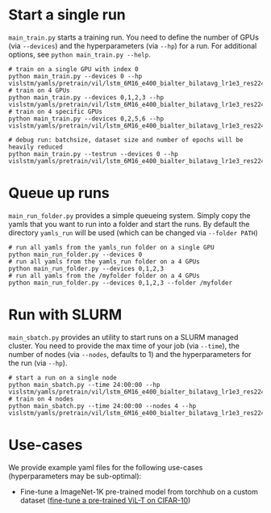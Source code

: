 # Start a single run

`main_train.py` starts a training run. You need to define the number of GPUs (via `--devices`) and the hyperparameters
(via `--hp`) for a run. For additional options, see `python main_train.py --help`. 

```
# train on a single GPU with index 0
python main_train.py --devices 0 --hp vislstm/yamls/pretrain/vil/lstm_6M16_e400_bialter_bilatavg_lr1e3_res224.yaml
# train on 4 GPUs
python main_train.py --devices 0,1,2,3 --hp vislstm/yamls/pretrain/vil/lstm_6M16_e400_bialter_bilatavg_lr1e3_res224.yaml
# train on 4 specific GPUs
python main_train.py --devices 0,2,5,6 --hp vislstm/yamls/pretrain/vil/lstm_6M16_e400_bialter_bilatavg_lr1e3_res224.yaml

# debug run: batchsize, dataset size and number of epochs will be heavily reduced
python main_train.py --testrun --devices 0 --hp vislstm/yamls/pretrain/vil/lstm_6M16_e400_bialter_bilatavg_lr1e3_res224.yaml
```


# Queue up runs

`main_run_folder.py` provides a simple queueing system. Simply copy the yamls that you want to run into a folder 
and start the runs. By default the directory `yamls_run` will be used (which can be changed via `--folder PATH`)

```
# run all yamls from the yamls_run folder on a single GPU
python main_run_folder.py --devices 0
# run all yamls from the yamls_run folder on a 4 GPUs
python main_run_folder.py --devices 0,1,2,3
# run all yamls from the /myfolder folder on a 4 GPUs
python main_run_folder.py --devices 0,1,2,3 --folder /myfolder
```


# Run with SLURM

`main_sbatch.py` provides an utility to start runs on a SLURM managed cluster. You need to provide the max time of 
your job (via `--time`), the number of nodes (via `--nodes`, defaults to 1) and the hyperparameters for the run 
(via `--hp`).

```
# start a run on a single node
python main_sbatch.py --time 24:00:00 --hp vislstm/yamls/pretrain/vil/lstm_6M16_e400_bialter_bilatavg_lr1e3_res224.yaml
# train on 4 nodes
python main_sbatch.py --time 24:00:00 --nodes 4 --hp vislstm/yamls/pretrain/vil/lstm_6M16_e400_bialter_bilatavg_lr1e3_res224.yaml
```


# Use-cases
We provide example yaml files for the following use-cases (hyperparameters may be sub-optimal):
- Fine-tune a ImageNet-1K pre-trained model from torchhub on a custom dataset ([fine-tune a pre-trained ViL-T on CIFAR-10](https://github.com/NX-AI/vision-lstm/blob/main/src/vislstm/yamls/vil/transfer/finetune_from_torchhub.yaml))
